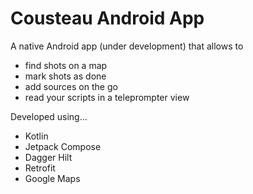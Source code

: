 # Cousteau Android App

A native Android app (under development) that allows to 

  - find shots on a map
  - mark shots as done
  - add sources on the go
  - read your scripts in a teleprompter view


Developed using...
  - Kotlin
  - Jetpack Compose
  - Dagger Hilt
  - Retrofit
  - Google Maps

